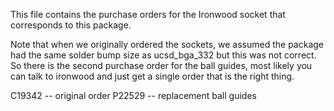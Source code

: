 This file contains the purchase orders for the Ironwood socket that corresponds to this package. 

Note that when we originally ordered the sockets, we assumed the package had the same solder bump size as ucsd_bga_332
but this was not correct. So there is the second purchase order for the ball guides, most likely you can talk to
ironwood and just get a single order that is the right thing.

C19342 -- original order
P22529 -- replacement ball guides
